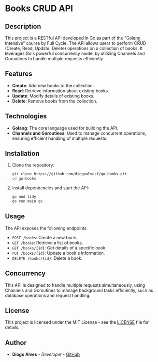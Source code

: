 # Books CRUD API

## Description

This project is a RESTful API developed in Go as part of the "Golang Intensive" course by Full Cycle. The API allows users to perform CRUD (Create, Read, Update, Delete) operations on a collection of books. It leverages Go's powerful concurrency model by utilizing Channels and Goroutines to handle multiple requests efficiently.

## Features

- **Create**: Add new books to the collection.
- **Read**: Retrieve information about existing books.
- **Update**: Modify details of existing books.
- **Delete**: Remove books from the collection.

## Technologies

- **Golang**: The core language used for building the API.
- **Channels and Goroutines**: Used to manage concurrent operations, ensuring efficient handling of multiple requests.

## Installation

1. Clone the repository:
    ```bash
    git clone https://github.com/diogoalvesf/go-books.git
    cd go-books
    ```
2. Install dependencies and start the API:
    ```bash
    go mod tidy
    go run main.go
    ```

## Usage

The API exposes the following endpoints:

- `POST /books`: Create a new book.
- `GET /books`: Retrieve a list of books.
- `GET /books/{id}`: Get details of a specific book.
- `PUT /books/{id}`: Update a book's information.
- `DELETE /books/{id}`: Delete a book.

## Concurrency

This API is designed to handle multiple requests simultaneously, using Channels and Goroutines to manage background tasks efficiently, such as database operations and request handling.

## License

This project is licensed under the MIT License - see the [LICENSE](LICENSE) file for details.

## Author

- **Diogo Alves** - *Developer* - [GitHub](https://github.com/diogoalvesf)
